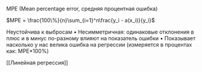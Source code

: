 MPE (Mean percentage error, средняя процентная ошибка)

$MPE = \frac{100\%}{n}\sum_{i=1}^n\frac{y_i - a(x_i)}{y_i}$

Неустойчива к выбросам
• Несимметричная: одинаковые отклонения в плюс и в минус по-разному влияют на показатель ошибки
• Показывает насколько у нас велика ошибка на регрессии (измеряется в процентах как: MPE*100%)

[[Линейная регрессия]]